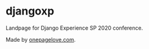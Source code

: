 # djangoxp

Landpage for Django Experience SP 2020 conference.


Made by [onepagelove.com](https://onepagelove.com/huddle).

